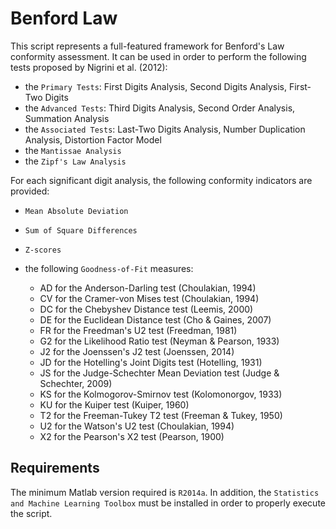# Benford Law

This script represents a full-featured framework for Benford's Law conformity assessment. It can be used in order to perform the following tests proposed by Nigrini et al. (2012):
* the `Primary Tests`: First Digits Analysis, Second Digits Analysis, First-Two Digits
* the `Advanced Tests`: Third Digits Analysis, Second Order Analysis, Summation Analysis
* the `Associated Tests`: Last-Two Digits Analysis, Number Duplication Analysis, Distortion Factor Model
* the `Mantissae Analysis`
* the `Zipf's Law Analysis`

For each significant digit analysis, the following conformity indicators are provided:
* `Mean Absolute Deviation`
* `Sum of Square Differences`
* `Z-scores`
* the following `Goodness-of-Fit` measures:

  * AD for the Anderson-Darling test (Choulakian, 1994)
  * CV for the Cramer-von Mises test (Choulakian, 1994)
  * DC for the Chebyshev Distance test (Leemis, 2000)
  * DE for the Euclidean Distance test (Cho & Gaines, 2007)
  * FR for the Freedman's U2 test (Freedman, 1981)
  * G2 for the Likelihood Ratio test (Neyman & Pearson, 1933)
  * J2 for the Joenssen's J2 test (Joenssen, 2014)
  * JD for the Hotelling's Joint Digits test (Hotelling, 1931)
  * JS for the Judge-Schechter Mean Deviation test (Judge & Schechter, 2009)
  * KS for the Kolmogorov-Smirnov test (Kolomonorgov, 1933)
  * KU for the Kuiper test (Kuiper, 1960)
  * T2 for the Freeman-Tukey T2 test (Freeman & Tukey, 1950)
  * U2 for the Watson's U2 test (Choulakian, 1994)
  * X2 for the Pearson's X2 test (Pearson, 1900)


## Requirements

The minimum Matlab version required is `R2014a`. In addition, the `Statistics and Machine Learning Toolbox` must be installed in order to properly execute the script.
